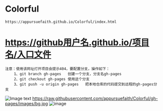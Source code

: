 # Colorful
	https://appursuefaith.github.io/Colorful/index.html
# https://github用户名.github.io/项目名/入口文件
	注意：使用该网址打开项目会提示404，要配置分支，操作如下：
		1、git branch gh-pages	创建一个分支，分支名gh-pages
		2、git checkout gh-pages	使用这个分支
		3、git push -u origin gh-pages	把本地仓库的代码提交到远程的gh-pages分支
![Image text](https://raw.githubusercontent.com/appursuefaith/Colorful/gh-pages/images/bg.jpg)
https://raw.githubusercontent.com/appursuefaith/Colorful/gh-pages/images/bg.jpg
 ![image](https://github.com/appursuefaith/Colorful/images/bg.jpg)
